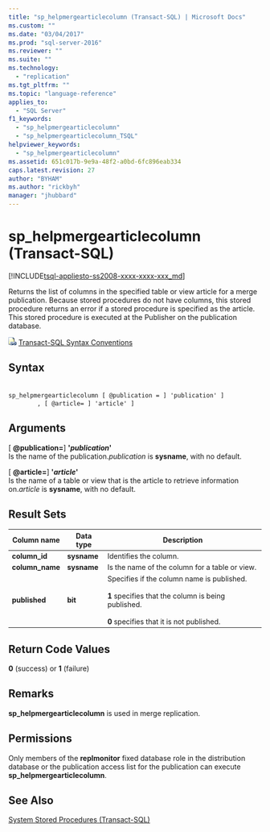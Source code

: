 ```yaml
---
title: "sp_helpmergearticlecolumn (Transact-SQL) | Microsoft Docs"
ms.custom: ""
ms.date: "03/04/2017"
ms.prod: "sql-server-2016"
ms.reviewer: ""
ms.suite: ""
ms.technology: 
  - "replication"
ms.tgt_pltfrm: ""
ms.topic: "language-reference"
applies_to: 
  - "SQL Server"
f1_keywords: 
  - "sp_helpmergearticlecolumn"
  - "sp_helpmergearticlecolumn_TSQL"
helpviewer_keywords: 
  - "sp_helpmergearticlecolumn"
ms.assetid: 651c017b-9e9a-48f2-a0bd-6fc896eab334
caps.latest.revision: 27
author: "BYHAM"
ms.author: "rickbyh"
manager: "jhubbard"
---
```

# sp_helpmergearticlecolumn (Transact-SQL)
[!INCLUDE[tsql-appliesto-ss2008-xxxx-xxxx-xxx_md](../../includes/tsql-appliesto-ss2008-xxxx-xxxx-xxx-md.md)]

  Returns the list of columns in the specified table or view article for a merge publication. Because stored procedures do not have columns, this stored procedure returns an error if a stored procedure is specified as the article. This stored procedure is executed at the Publisher on the publication database.  
  
 ![Topic link icon](../../database-engine/configure-windows/media/topic-link.gif "Topic link icon") [Transact-SQL Syntax Conventions](../../t-sql/language-elements/transact-sql-syntax-conventions-transact-sql.md)  
  
## Syntax  
  
```  
  
sp_helpmergearticlecolumn [ @publication = ] 'publication' ]  
        , [ @article= ] 'article' ]  
```  
  
## Arguments  
 [ **@publication=**] **'***publication***'**  
 Is the name of the publication.*publication* is **sysname**, with no default.  
  
 [ **@article=**] **'***article***'**  
 Is the name of a table or view that is the article to retrieve information on.*article* is **sysname**, with no default.  
  
## Result Sets  
  
|Column name|Data type|Description|  
|-----------------|---------------|-----------------|  
|**column_id**|**sysname**|Identifies the column.|  
|**column_name**|**sysname**|Is the name of the column for a table or view.|  
|**published**|**bit**|Specifies if the column name is published.<br /><br /> **1** specifies that the column is being published.<br /><br /> **0** specifies that it is not published.|  
  
## Return Code Values  
 **0** (success) or **1** (failure)  
  
## Remarks  
 **sp_helpmergearticlecolumn** is used in merge replication.  
  
## Permissions  
 Only members of the **replmonitor** fixed database role in the distribution database or the publication access list for the publication can execute **sp_helpmergearticlecolumn**.  
  
## See Also  
 [System Stored Procedures &#40;Transact-SQL&#41;](../../relational-databases/system-stored-procedures/system-stored-procedures-transact-sql.md)  
  
  